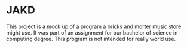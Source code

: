 JAKD
====
This project is a mock up of a program a bricks and morter music store might use.
It was part of an assignment for our bachelor of science in computing degree.
This program is not intended for really world use.

